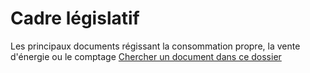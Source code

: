 # Cadre législatif

Les principaux documents régissant la consommation propre, la vente d'énergie ou le comptage 
<a href="https://drive.google.com/open?id=1XqmCbG_7zJqsGcQGDakivKKXGt5np6iK" target="_blank">Chercher un document dans ce dossier</a>


